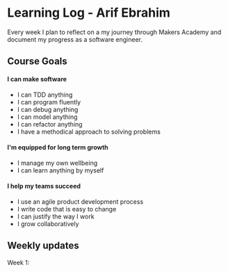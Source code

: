 # Learning Log - Arif Ebrahim

Every week I plan to reflect on a my journey through Makers Academy and document my progress as a software engineer.

## Course Goals

#### I can make software

* I can TDD anything
* I can program fluently
* I can debug anything
* I can model anything
* I can refactor anything
* I have a methodical approach to solving problems

#### I'm equipped for long term growth

* I manage my own wellbeing
* I can learn anything by myself

#### I help my teams succeed

* I use an agile product development process
* I write code that is easy to change
* I can justify the way I work
* I grow collaboratively

## Weekly updates

Week 1: 